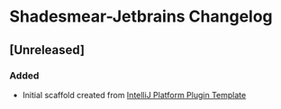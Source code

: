 <!-- Keep a Changelog guide -> https://keepachangelog.com -->

# Shadesmear-Jetbrains Changelog

## [Unreleased]
### Added
- Initial scaffold created from [IntelliJ Platform Plugin Template](https://github.com/JetBrains/intellij-platform-plugin-template)
